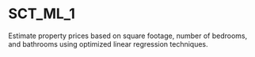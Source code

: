 # SCT_ML_1
Estimate property prices based on square footage, number of bedrooms, and bathrooms using optimized linear regression techniques.
